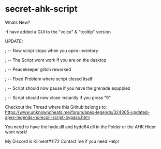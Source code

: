 # secret-ahk-script

Whats New?

-I have added a GUI to the "voice" & "tooltip" version 


UPDATE:

; -- Now script stops when you open inventory

; -- The Script wont work if you are on the desktop

; -- Peacekeeper glitch reworked

; -- Fixed Problem where script closed itself

; -- Script should now pause if you have the grenade equppied

; -- Script should now close instantly if you press "9"


Checkout the Thread where this Github belongs to:
https://www.unknowncheats.me/forum/apex-legends/324305-updated-apex-legends-norecoil-script-bypass.html


You need to have the hyde.dll and hyde64.dll in the Folder or the AHK Hider wont work!



My Discord is Kliment#1172
Contact me if you need Help!
